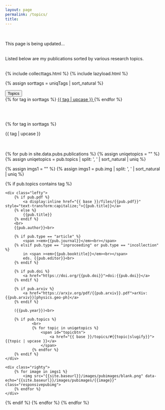 ```yaml
---
layout: page
permalink: /topics/
title: 
---
```

<div class="pagewidthpub">
<br><br>
This page is being updated...
<br><br>



Listed below are my publications sorted by various research topics.<br><br> 


{% include collecttags.html %}
{% include lazyload.html %}

{% assign sorttags = uniqTags | sort_natural %} 

<div class="dropdown">
  <button class="dropbtn">Topics <i class="fa fa-caret-down"></i></button>
  <div class="dropdown-content">
  	{% for tag in sorttags %}
 	<a href="#{{ tag  | slugify }}"> {{ tag | upcase }} </a>
 	{% endfor %}
  </div>
</div>

<br><br>

{% for tag in sorttags %}
<a id="{{ tag  | slugify }}" class="anchor"></a>
<div id="topicshl">
{{ tag | upcase }}
</div>
<br><br>

{% for pub in site.data.pubs.publications %}
{% assign uniqetopics = "" %}
{% assign uniqetopics = pub.topics | split: ', ' | sort_natural | uniq %} 

{% assign imgs1 = "" %}
{% assign imgs1 = pub.img | split: ', ' | sort_natural | uniq %} 

{% if pub.topics contains tag %}
<div class="group">


    <div class="lefty">
		{% if pub.pdf %}
			<a display:inline href="{{ base }}/files/{{pub.pdf}}" style="text-transform:capitalize;">{{pub.title}}</a>
		{% else %} 
			{{pub.title}}
		{% endif %}
		<br>
		{{pub.author}}<br>
		
		{% if pub.type == "article" %}
			<span ><em>{{pub.journal}}</em><br></span>
		{% elsif pub.type == "inproceeding" or pub.type == "incollection" %}
			in <span ><em>{{pub.booktitle}}</em><br></span>
			eds. {{pub.editor}}<br>
		{% endif %}
		
		{% if pub.doi %}
			<a href="https://doi.org/{{pub.doi}}">doi:{{pub.doi}}</a>
		{% endif %}
		
		{% if pub.arxiv %}
			<a href="https://arxiv.org/pdf/{{pub.arxiv}}.pdf">arXiv:{{pub.arxiv}}[physics.geo-ph]</a>
		{% endif %}
		
		({{pub.year}})<br>
    
		{% if pub.topics %}
				<br>
				{% for topic in uniqetopics %}
					<span id="topicbtn">
						<a href="{{ base }}/topics/#{{topic|slugify}}">{{topic | upcase }}</a>
					</span>
				{% endfor %}
		{% endif %}
    </div>
	
	<div class="righty">
		{% for image in imgs1 %}
			<img src="{{site.baseurl}}/images/pubimages/blank.png" data-echo="{{site.baseurl}}/images/pubimages/{{image}}" class="responsivepubimg">
		{% endfor %}
	</div>
</div> 

{% endif %}
{% endfor %}
{% endfor %}

</div>

[pubs]: /articles/
